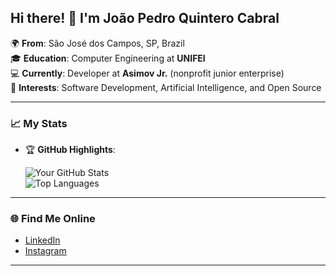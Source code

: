## Hi there! 👋 I'm João Pedro Quintero Cabral  

🌍 **From**: São José dos Campos, SP, Brazil  
🎓 **Education**: Computer Engineering at **UNIFEI**  
💻 **Currently**: Developer at **Asimov Jr.** (nonprofit junior enterprise)  
🚀 **Interests**: Software Development, Artificial Intelligence, and Open Source  

---

### **📈 My Stats**  
- 🏆 **GitHub Highlights**:
  
  ![Your GitHub Stats](https://github-readme-stats.vercel.app/api?username=JPCabral04&show_icons=true&theme=radical)  
  ![Top Languages](https://github-readme-stats.vercel.app/api/top-langs/?username=JPCabral04&layout=compact&theme=radical)  

---

### **🌐 Find Me Online**  
- [LinkedIn](https://www.linkedin.com/in/joaocabral/)  
- [Instagram](https://www.instagram.com/joaocabral04/)

---
